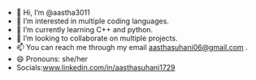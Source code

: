 - 👋 Hi, I’m @aastha3011
- 👀 I’m interested in multiple coding languages.
- 🌱 I’m currently learning C++ and python.
- 💞️ I’m looking to collaborate on multiple projects.
- 📫 You can reach me through my email aasthasuhani06@gmail.com .
- 😄 Pronouns: she/her
- Socials:www.linkedin.com/in/aasthasuhani1729

<!---
aastha3011/aastha3011 is a ✨ special ✨ repository because its `README.md` (this file) appears on your GitHub profile.
You can click the Preview link to take a look at your changes.
--->
